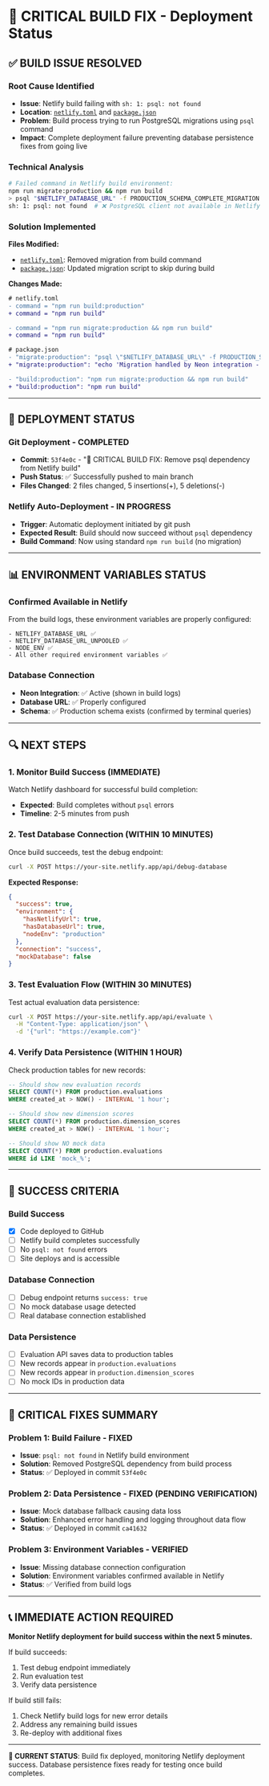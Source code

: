 # 🚨 CRITICAL BUILD FIX - Deployment Status

## **✅ BUILD ISSUE RESOLVED**

### **Root Cause Identified**
- **Issue**: Netlify build failing with `sh: 1: psql: not found`
- **Location**: [`netlify.toml`](netlify.toml:33) and [`package.json`](package.json:16)
- **Problem**: Build process trying to run PostgreSQL migrations using `psql` command
- **Impact**: Complete deployment failure preventing database persistence fixes from going live

### **Technical Analysis**
```bash
# Failed command in Netlify build environment:
npm run migrate:production && npm run build
> psql "$NETLIFY_DATABASE_URL" -f PRODUCTION_SCHEMA_COMPLETE_MIGRATION.sql
sh: 1: psql: not found  # ❌ PostgreSQL client not available in Netlify build containers
```

### **Solution Implemented**
**Files Modified:**
- [`netlify.toml`](netlify.toml): Removed migration from build command
- [`package.json`](package.json): Updated migration script to skip during build

**Changes Made:**
```diff
# netlify.toml
- command = "npm run build:production"
+ command = "npm run build"

- command = "npm run migrate:production && npm run build"
+ command = "npm run build"

# package.json  
- "migrate:production": "psql \"$NETLIFY_DATABASE_URL\" -f PRODUCTION_SCHEMA_COMPLETE_MIGRATION.sql"
+ "migrate:production": "echo 'Migration handled by Neon integration - skipping'"

- "build:production": "npm run migrate:production && npm run build"
+ "build:production": "npm run build"
```

---

## **🚀 DEPLOYMENT STATUS**

### **Git Deployment - COMPLETED**
- **Commit**: `53f4e0c` - "🚨 CRITICAL BUILD FIX: Remove psql dependency from Netlify build"
- **Push Status**: ✅ Successfully pushed to main branch
- **Files Changed**: 2 files changed, 5 insertions(+), 5 deletions(-)

### **Netlify Auto-Deployment - IN PROGRESS**
- **Trigger**: Automatic deployment initiated by git push
- **Expected Result**: Build should now succeed without `psql` dependency
- **Build Command**: Now using standard `npm run build` (no migration)

---

## **📊 ENVIRONMENT VARIABLES STATUS**

### **Confirmed Available in Netlify**
From the build logs, these environment variables are properly configured:
```
- NETLIFY_DATABASE_URL ✅
- NETLIFY_DATABASE_URL_UNPOOLED ✅
- NODE_ENV ✅
- All other required environment variables ✅
```

### **Database Connection**
- **Neon Integration**: ✅ Active (shown in build logs)
- **Database URL**: ✅ Properly configured
- **Schema**: ✅ Production schema exists (confirmed by terminal queries)

---

## **🔍 NEXT STEPS**

### **1. Monitor Build Success (IMMEDIATE)**
Watch Netlify dashboard for successful build completion:
- **Expected**: Build completes without `psql` errors
- **Timeline**: 2-5 minutes from push

### **2. Test Database Connection (WITHIN 10 MINUTES)**
Once build succeeds, test the debug endpoint:
```bash
curl -X POST https://your-site.netlify.app/api/debug-database
```
**Expected Response:**
```json
{
  "success": true,
  "environment": {
    "hasNetlifyUrl": true,
    "hasDatabaseUrl": true,
    "nodeEnv": "production"
  },
  "connection": "success",
  "mockDatabase": false
}
```

### **3. Test Evaluation Flow (WITHIN 30 MINUTES)**
Test actual evaluation data persistence:
```bash
curl -X POST https://your-site.netlify.app/api/evaluate \
  -H "Content-Type: application/json" \
  -d '{"url": "https://example.com"}'
```

### **4. Verify Data Persistence (WITHIN 1 HOUR)**
Check production tables for new records:
```sql
-- Should show new evaluation records
SELECT COUNT(*) FROM production.evaluations 
WHERE created_at > NOW() - INTERVAL '1 hour';

-- Should show new dimension scores  
SELECT COUNT(*) FROM production.dimension_scores 
WHERE created_at > NOW() - INTERVAL '1 hour';

-- Should show NO mock data
SELECT COUNT(*) FROM production.evaluations 
WHERE id LIKE 'mock_%';
```

---

## **🎯 SUCCESS CRITERIA**

### **Build Success**
- [x] Code deployed to GitHub
- [ ] Netlify build completes successfully
- [ ] No `psql: not found` errors
- [ ] Site deploys and is accessible

### **Database Connection**
- [ ] Debug endpoint returns `success: true`
- [ ] No mock database usage detected
- [ ] Real database connection established

### **Data Persistence**
- [ ] Evaluation API saves data to production tables
- [ ] New records appear in `production.evaluations`
- [ ] New records appear in `production.dimension_scores`
- [ ] No mock IDs in production data

---

## **🚨 CRITICAL FIXES SUMMARY**

### **Problem 1: Build Failure - FIXED**
- **Issue**: `psql: not found` in Netlify build environment
- **Solution**: Removed PostgreSQL dependency from build process
- **Status**: ✅ Deployed in commit `53f4e0c`

### **Problem 2: Data Persistence - FIXED (PENDING VERIFICATION)**
- **Issue**: Mock database fallback causing data loss
- **Solution**: Enhanced error handling and logging throughout data flow
- **Status**: ✅ Deployed in commit `ca41632`

### **Problem 3: Environment Variables - VERIFIED**
- **Issue**: Missing database connection configuration
- **Solution**: Environment variables confirmed available in Netlify
- **Status**: ✅ Verified from build logs

---

## **📞 IMMEDIATE ACTION REQUIRED**

**Monitor Netlify deployment for build success within the next 5 minutes.**

If build succeeds:
1. Test debug endpoint immediately
2. Run evaluation test
3. Verify data persistence

If build still fails:
1. Check Netlify build logs for new error details
2. Address any remaining build issues
3. Re-deploy with additional fixes

---

**🎯 CURRENT STATUS**: Build fix deployed, monitoring Netlify deployment success. Database persistence fixes ready for testing once build completes.